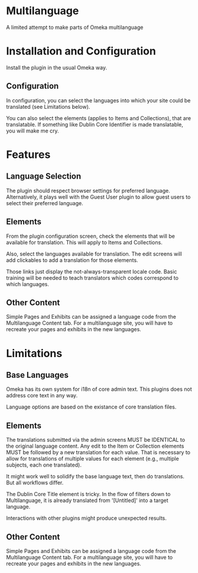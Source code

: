 # Multilanguage
A limited attempt to make parts of Omeka multilanguage

# Installation and Configuration

Install the plugin in the usual Omeka way.

## Configuration

In configuration, you can select the languages into which your site could be translated (see Limitations below).

You can also select the elements (applies to Items and Collections), that are translatable. If something like
Dublin Core Identifier is made translatable, you will make me cry.

# Features

## Language Selection

The plugin should respect browser settings for preferred language. Alternatively, it plays well with the Guest User plugin
to allow guest users to select their preferred language.

## Elements

From the plugin configuration screen, check the elements that will be available for translation. 
This will apply to Items and Collections. 

Also, select the languages available for translation. The edit screens will add clickables to add a translation for those elements.

Those links just display the not-always-transparent locale code. Basic training will be needed to teach translators which codes correspond to which languages.

## Other Content

Simple Pages and Exhibits can be assigned a language code from the Multilanguage Content tab. For a multilanguage site,
you will have to recreate your pages and exhibits in the new languages.

# Limitations

## Base Languages

Omeka has its own system for i18n of core admin text. This plugins does not address core text in any way.

Language options are based on the existance of core translation files.

## Elements

The translations submitted via the admin screens MUST be IDENTICAL to the original language content. Any edit to the
Item or Collection elements MUST be followed by a new translation for each value. That is necessary to allow for
translations of multiple values for each element (e.g., multiple subjects, each one translated).

It might work well to solidify the base language text, then do translations. But all workflows differ.

The Dublin Core Title element is tricky. In the flow of filters down to Multilanguage, it is already translated
from '[Untitled]' into a target language.

Interactions with other plugins might produce unexpected results.



## Other Content

Simple Pages and Exhibits can be assigned a language code from the Multilanguage Content tab. For a multilanguage site,
you will have to recreate your pages and exhibits in the new languages.

